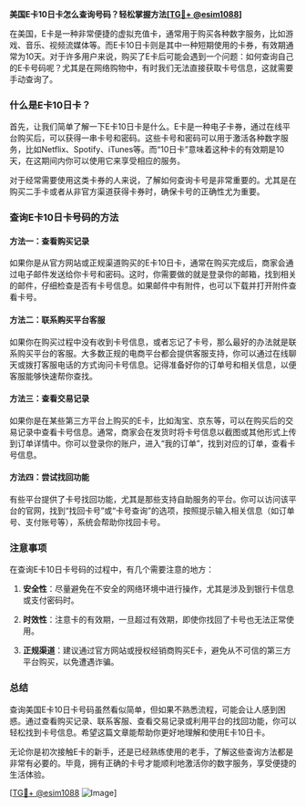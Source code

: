 **美国E卡10日卡怎么查询号码？轻松掌握方法[[TG💪+ @esim1088](https://t.me/s/esim1088)]**

在美国，E卡是一种非常便捷的虚拟充值卡，通常用于购买各种数字服务，比如游戏、音乐、视频流媒体等。而E卡10日卡则是其中一种短期使用的卡券，有效期通常为10天。对于许多用户来说，购买了E卡后可能会遇到一个问题：如何查询自己的E卡号码呢？尤其是在网络购物中，有时我们无法直接获取卡号信息，这就需要手动查询了。

### 什么是E卡10日卡？

首先，让我们简单了解一下E卡10日卡是什么。E卡是一种电子卡券，通过在线平台购买后，可以获得一串卡号和密码。这些卡号和密码可以用于激活各种数字服务，比如Netflix、Spotify、iTunes等。而“10日卡”意味着这种卡的有效期是10天，在这期间内你可以使用它来享受相应的服务。

对于经常需要使用这类卡券的人来说，了解如何查询卡号是非常重要的。尤其是在购买二手卡或者从非官方渠道获得卡券时，确保卡号的正确性尤为重要。

### 查询E卡10日卡号码的方法

#### 方法一：查看购买记录

如果你是从官方网站或正规渠道购买的E卡10日卡，通常在购买完成后，商家会通过电子邮件发送给你卡号和密码。这时，你需要做的就是登录你的邮箱，找到相关的邮件，仔细检查是否有卡号信息。如果邮件中有附件，也可以下载并打开附件查看卡号。

#### 方法二：联系购买平台客服

如果你在购买过程中没有收到卡号信息，或者忘记了卡号，那么最好的办法就是联系购买平台的客服。大多数正规的电商平台都会提供客服支持，你可以通过在线聊天或拨打客服电话的方式询问卡号信息。记得准备好你的订单号和相关信息，以便客服能够快速帮你查找。

#### 方法三：查看交易记录

如果你是在某些第三方平台上购买的E卡，比如淘宝、京东等，可以在购买后的交易记录中查看卡号信息。通常，商家会在发货时将卡号信息以截图或其他形式上传到订单详情中。你可以登录你的账户，进入“我的订单”，找到对应的订单，查看卡号信息。

#### 方法四：尝试找回功能

有些平台提供了卡号找回功能，尤其是那些支持自助服务的平台。你可以访问该平台的官网，找到“找回卡号”或“卡号查询”的选项，按照提示输入相关信息（如订单号、支付账号等），系统会帮助你找回卡号。

### 注意事项

在查询E卡10日卡号码的过程中，有几个需要注意的地方：

1. **安全性**：尽量避免在不安全的网络环境中进行操作，尤其是涉及到银行卡信息或支付密码时。
   
2. **时效性**：注意卡的有效期，一旦超过有效期，即使你找回了卡号也无法正常使用。

3. **正规渠道**：建议通过官方网站或授权经销商购买E卡，避免从不可信的第三方平台购买，以免遭遇诈骗。

### 总结

查询美国E卡10日卡号码虽然看似简单，但如果不熟悉流程，可能会让人感到困惑。通过查看购买记录、联系客服、查看交易记录或利用平台的找回功能，你可以轻松找到卡号信息。希望这篇文章能帮助你更好地理解和使用E卡10日卡。

无论你是初次接触E卡的新手，还是已经熟练使用的老手，了解这些查询方法都是非常有必要的。毕竟，拥有正确的卡号才能顺利地激活你的数字服务，享受便捷的生活体验。

[[TG💪+ @esim1088](https://t.me/s/esim1088) ![Image](https://i.postimg.cc/4NQfJmqS/Snipaste-2025-05-13-00-14-12.png)]